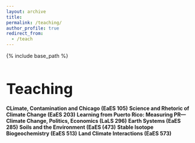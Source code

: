 ```yaml
---
layout: archive
title:
permalink: /teaching/
author_profile: true
redirect_from:
  - /teach
---
```


{% include base_path %}

<h1 style="font-size: 40px; font-weight: bold; margin-bottom: 0.5em;">Teaching</h1>

**CLimate, Contamination and Chicago (EaES 105)**
**Science and Rhetoric of Climate Change (EaES 203)**
**Learning from Puerto Rico: Measuring PR—Climate Change, Politics, Economics (LaLS 296)**
**Earth Systems (EaES 285)**
**Soils and the Environment (EaES (473)**
**Stable Isotope Biogeochemistry (EaES 513)**
**Land Climate Interactions (EaES 573)**

